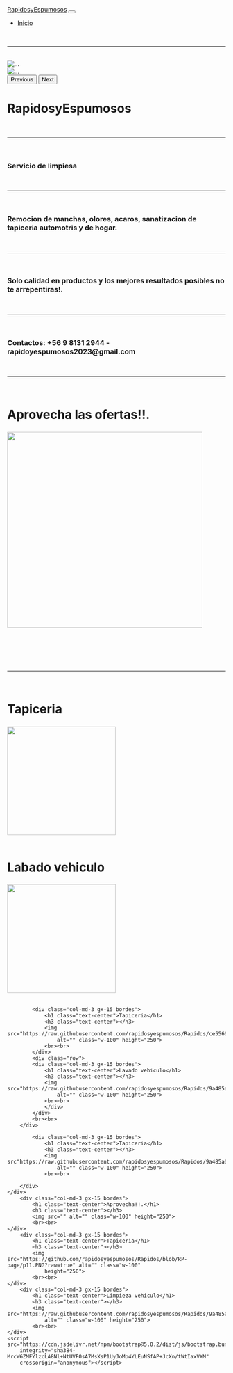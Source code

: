 <html lang="en">

<head>
    <meta charset="UTF-8">
    <meta http-equiv="X-UA-Compatible" content="IE=edge">
    <meta name="viewport" content="width=device-width, initial-scale=1.0">
    <title>Precios</title>
    <link href="https://cdn.jsdelivr.net/npm/bootstrap@5.0.2/dist/css/bootstrap.min.css" rel="stylesheet"
        integrity="sha384-EVSTQN3/azprG1Anm3QDgpJLIm9Nao0Yz1ztcQTwFspd3yD65VohhpuuCOmLASjC" crossorigin="anonymous">
    <link rel="stylesheet" href="estilos.css">
</head>

<body>
    <nav class="navbar navbar-expand-lg navbar-dark bg-dark">
        <div class="container-fluid">
            <a class="navbar-brand" href="#">RapidosyEspumosos</a>
            <button class="navbar-toggler" type="button" data-bs-toggle="collapse"
                data-bs-target="#navbarSupportedContent" aria-controls="navbarSupportedContent" aria-expanded="false"
                aria-label="Toggle navigation">
                <span class="navbar-toggler-icon"></span>
            </button>
            <div class="collapse navbar-collapse" id="navbarSupportedContent">
                <ul class="navbar-nav me-auto mb-2 mb-lg-0 espacio">
                    <li class="nav-item">
                        <a class="nav-link active" aria-current="page" href="">Inicio</a>
                    </li>
                </ul>
            </div>
        </div>
    </nav>
    <br>
    <hr><br>
    <div class="row">
        <div class="col-6">
            <div id="carouselExampleControls" class="carousel slide" data-bs-ride="carousel">
                <div class="carousel-inner">
                    <div class="carousel-item active">
                        <img src="https://raw.githubusercontent.com/rapidosyespumosos/Rapidos/9a485a6a9605ef651ba550e851a77885e5c8322d/p.jpg"
                            class="d-block w-100" alt="...">
                    </div>
                    <div class="carousel-item">
                        <img src="https://raw.githubusercontent.com/rapidosyespumosos/Rapidos/9a485a6a9605ef651ba550e851a77885e5c8322d/p1.jpeg"
                            class="d-block w-100" alt="...">
                    </div>
                </div>
                <button class="carousel-control-prev" type="button" data-bs-target="#carouselExampleControls"
                    data-bs-slide="prev">
                    <span class="carousel-control-prev-icon" aria-hidden="true"></span>
                    <span class="visually-hidden">Previous</span>
                </button>
                <button class="carousel-control-next" type="button" data-bs-target="#carouselExampleControls"
                    data-bs-slide="next">
                    <span class="carousel-control-next-icon" aria-hidden="true"></span>
                    <span class="visually-hidden">Next</span>
                </button>
            </div>
        </div>
        <div class="col-6">
            <h1 class="text-center">RapidosyEspumosos</h1>
            <br>
            <hr><br>
            <b>
                <h3>Servicio de limpiesa</h3>
            </b>
            <br>
            <hr><br>
            <h3>Remocion de manchas, olores, acaros, sanatizacion de tapiceria automotris y de hogar.</h3>
            <br>
            <hr><br>
            <h3>Solo calidad en productos y los mejores resultados posibles no te arrepentiras!.</h3>
            <br>
            <hr><br>
            <h3>Contactos: +56 9 8131 2944 - rapidoyespumosos2023@gmail.com</h3>
            <br>
            <hr><br>
            <div class="row">
                <div class="col-md-3 gx-15 bordes">
                    <h1 class="text-center">Aprovecha las ofertas!!.</h1>
                    <h3 class="text-center"></h3>
                    <img src="https://raw.githubusercontent.com/rapidosyespumosos/Rapidos/143edcd4b7bfa613568839d574e5155c6063a3ac/p15.PNG"
                        alt="" class="w-100" height="450">
                </div><br><br>
            </div>
            <br><br>
        </div>
    </div>
    <br>
    <hr><br>
        <div class="col-md-3 gx-15 bordes">
            <h1 class="text-center">Tapiceria</h1>
            <h3 class="text-center"></h3>
            <img src="https://github.com/rapidosyespumosos/Rapidos/blob/RP-page/p10.PNG?raw=true" alt="" class="w-100"
                height="250">
            <br><br>
        </div>
            <div class="col-md-3 gx-15 bordes">
                <h1 class="text-center">Labado vehiculo</h1>
                <h3 class="text-center"></h3>
                <img src="https://raw.githubusercontent.com/rapidosyespumosos/Rapidos/a9795e879194f46f3155c904abc3ade5c60506e8/p12.PNG"
                    alt="" class="w-100" height="250">
             <br><br>
        </div>
        
            <div class="col-md-3 gx-15 bordes">
                <h1 class="text-center">Tapiceria</h1>
                <h3 class="text-center"></h3>
                <img src="https://raw.githubusercontent.com/rapidosyespumosos/Rapidos/ce55669cd8c0699f7b88c188c1907ae34cb1f036/p13.PNG"
                    alt="" class="w-100" height="250">
                <br><br>
            </div>
            <div class="row">
            <div class="col-md-3 gx-15 bordes">
                <h1 class="text-center">Lavado vehiculo</h1>
                <h3 class="text-center"></h3>
                <img src="https://raw.githubusercontent.com/rapidosyespumosos/Rapidos/9a485a6a9605ef651ba550e851a77885e5c8322d/p7.jpeg"
                    alt="" class="w-100" height="250">
                <br><br>
                </div>
            </div>
            <br><br>
        </div>
        
            <div class="col-md-3 gx-15 bordes">
                <h1 class="text-center">Tapiceria</h1>
                <h3 class="text-center"></h3>
                <img src"https://raw.githubusercontent.com/rapidosyespumosos/Rapidos/9a485a6a9605ef651ba550e851a77885e5c8322d/p8.jpeg"
                    alt="" class="w-100" height="250">
                <br><br>
            
        </div>
    </div>    
        <div class="col-md-3 gx-15 bordes">
            <h1 class="text-center">Aprovecha!!.</h1>
            <h3 class="text-center"></h3>
            <img src="" alt="" class="w-100" height="250">
            <br><br>
    </div>
        <div class="col-md-3 gx-15 bordes">
            <h1 class="text-center">Tapiceria</h1>
            <h3 class="text-center"></h3>
            <img src="https://github.com/rapidosyespumosos/Rapidos/blob/RP-page/p11.PNG?raw=true" alt="" class="w-100"
                height="250">
            <br><br>
    </div>
        <div class="col-md-3 gx-15 bordes">
            <h1 class="text-center">Limpieza vehiculo</h1>
            <h3 class="text-center"></h3>
            <img src="https://raw.githubusercontent.com/rapidosyespumosos/Rapidos/9a485a6a9605ef651ba550e851a77885e5c8322d/p7.jpeg"
                alt="" class="w-100" height="250">
            <br><br>
    </div>
    <script src="https://cdn.jsdelivr.net/npm/bootstrap@5.0.2/dist/js/bootstrap.bundle.min.js"
        integrity="sha384-MrcW6ZMFYlzcLA8Nl+NtUVF0sA7MsXsP1UyJoMp4YLEuNSfAP+JcXn/tWtIaxVXM"
        crossorigin="anonymous"></script>
</body>

</html>
